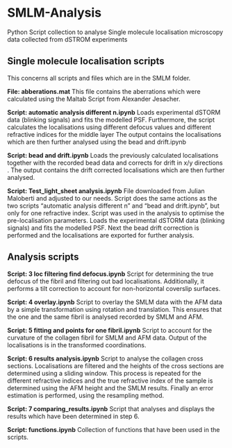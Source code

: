 # SMLM-Analysis
Python Script collection to analyse Single molecule localisation microscopy data collected from dSTROM experiments


## Single molecule localisation scripts
This concerns all scripts and files which are in the SMLM folder.

**File: abberations.mat**
This file contains the aberrations which were calculated using the Maltab Script from 
Alexander Jesacher. 

**Script: automatic analysis different n.ipynb**
Loads experimental dSTORM data (blinking signals) and fits the modelled PSF.
Furthermore, the script calculates the localisations using different defocus values and 
different refractive indices for the middle layer 
The output contains the localisations which are then further analysed using the bead and drift.ipynb 

**Script: bead and drift.ipynb**
Loads the previously calculated localisations together with the recorded bead data and 
corrects for drift in x/y directions . 
The output contains the drift corrected localisations which are then further analysed. 

**Script: Test_light_sheet analysis.ipynb**
File downloaded from Julian Maloberti and adjusted to our needs. 
Script does the same actions as the two scripts “automatic analysis different n” and “bead and drift.ipynb”, but only for one refractive index. Script was used in the analysis to optimise the pre-localisation parameters. Loads the experimental dSTORM data (blinking signals) and fits the modelled PSF. Next the bead drift correction is performed and the localisations are exported for further analysis. 



## Analysis scripts

**Script: 3 loc filtering find defocus.ipynb**
Script for determining the true defocus of the fibril and filtering out bad localisations. 
Additionally, it performs a tilt correction to account for non-horizontal coverslip surfaces. 

**Script: 4 overlay.ipynb**
Script to overlay the SMLM data with the AFM data by a simple transformation using rotation and translation. This ensures that the one and the same fibril is analysed recorded by SMLM and AFM. 

**Script: 5 fitting and points for one fibril.ipynb**
Script to account for the curvature of the collagen fibril for SMLM and AFM data.
Output of the localisations is in the transformed coordinations.

**Script: 6 results analysis.ipynb**
Script to analyse the collagen cross sections. Localisations are filtered and the heights of the cross sections are determined using a sliding window. This process is repeated for the different refractive indices and the true refractive index of the sample is determined using the AFM height and the SMLM results. Finally an error estimation is performed, using the resampling method.

**Script: 7 comparing_results.ipynb**
Script that analyses and displays the results which have been determined in step 6. 

**Script: functions.ipynb**
Collection of functions that have been used in the scripts.
